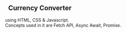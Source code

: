 ## &nbsp; Currency Converter

using HTML, CSS & Javascript. <br>
Concepts used in it are Fetch API, Async Await, Promise.
